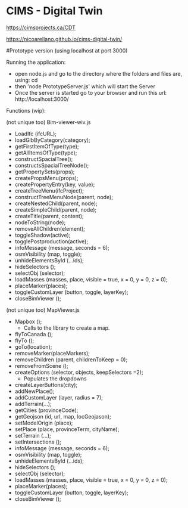 # CIMS - Digital Twin 
https://cimsprojects.ca/CDT

https://nicoarellano.github.io/cims-digital-twin/

#Prototype version (using localhost at port 3000)

Running the application:
  - open node.js and go to the directory where the folders and files are, using: cd
  - then 'node PrototypeServer.js' which will start the Server
  - Once the server is started go to your browser and run this url: http://localhost:3000/
  
Functions (wip): 

(not unique too) Bim-viewer-wiv.js

- LoadIfc (ifcURL); 
- loadGlbByCategory(category); 
- getFirstItemOfType(type); 
- getAllItemsOfType(type); 
- constructSpacialTree(); 
- constructsSpacialTreeNode(); 
- getPropertySets(props); 
- createPropsMenu(props); 
- createPropertyEntry(key, value); 
- createTreeMenu(ifcProject); 
- constructTreeMenuNode(parent, node); 
- createNestedChild(parent, node); 
- createSimpleChild(parent, node); 
- createTitle(parent, content); 
- nodeToString(node); 
- removeAllChildren(element); 
- toggleShadow(active); 
- togglePostproduction(active); 
- infoMessage (message, seconds = 6); 
- osmVisibility (map, toggle); 
- unhideElementsById (…ids); 
- hideSelectors (); 
- selectObj (selector); 
- loadMasses (masses, place, visible = true, x = 0, y = 0, z = 0); 
- placeMarker(places); 
- toggleCustomLayer (button, toggle, layerKey); 
- closeBimViewer ();

(not unique too) MapViewer.js
- Mapbox ();
  - Calls to the library to create a map. 
- flyToCanada (); 
- flyTo (); 
- goTo(location);
- removeMarker(placeMarkers); 
- removeChildren (parent, childrenToKeep = 0); 
- removeFromScene ();
- createOptions (selector, objects, keepSelectors =2);
  - Populates the dropdowns
- createLayerButtons(city); 
- addNewPlace(); 
- addCustomLayer (layer, radius = 7); 
- addTerrain(…);
- getCities (provinceCode); 
- getGeojson (id, url, map, locGeojason); 
- setModelOrigin (place); 
- setPlace (place, provinceTerm, cityName); 
- setTerrain (…); 
- setIntersections ();
- infoMessage (message, seconds = 6); 
- osmVisibility (map, toggle); 
- unhideElementsById (…ids); 
- hideSelectors (); 
- selectObj (selector); 
- loadMasses (masses, place, visible = true, x = 0, y = 0, z = 0); 
- placeMarker(places); 
- toggleCustomLayer (button, toggle, layerKey); 
- closeBimViewer ();
